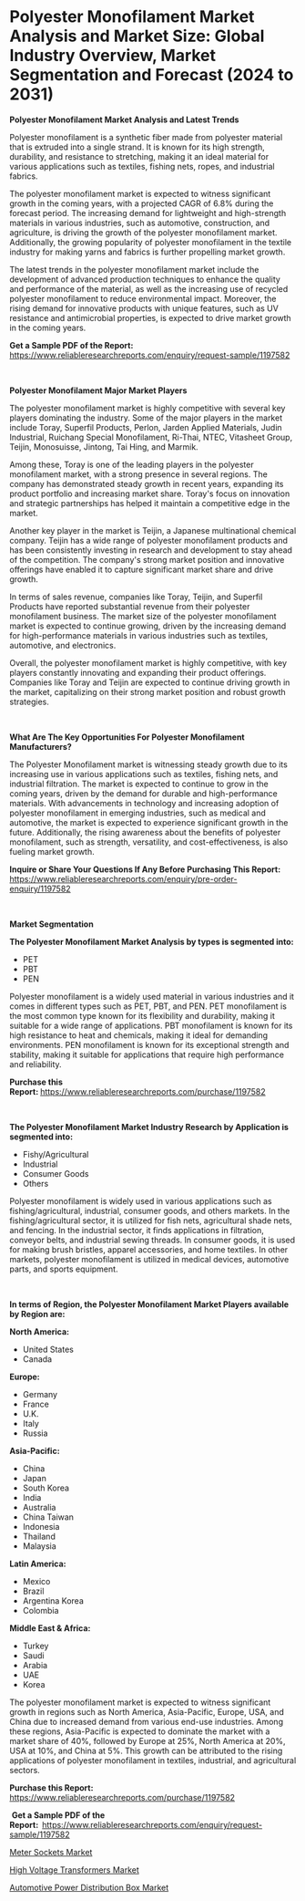 <p><h1>Polyester Monofilament Market Analysis and Market Size: Global Industry Overview, Market Segmentation and Forecast (2024 to 2031)</h1></p><p><strong>Polyester Monofilament Market Analysis and Latest Trends</strong></p>
<p><p>Polyester monofilament is a synthetic fiber made from polyester material that is extruded into a single strand. It is known for its high strength, durability, and resistance to stretching, making it an ideal material for various applications such as textiles, fishing nets, ropes, and industrial fabrics.</p><p>The polyester monofilament market is expected to witness significant growth in the coming years, with a projected CAGR of 6.8% during the forecast period. The increasing demand for lightweight and high-strength materials in various industries, such as automotive, construction, and agriculture, is driving the growth of the polyester monofilament market. Additionally, the growing popularity of polyester monofilament in the textile industry for making yarns and fabrics is further propelling market growth.</p><p>The latest trends in the polyester monofilament market include the development of advanced production techniques to enhance the quality and performance of the material, as well as the increasing use of recycled polyester monofilament to reduce environmental impact. Moreover, the rising demand for innovative products with unique features, such as UV resistance and antimicrobial properties, is expected to drive market growth in the coming years.</p></p>
<p><strong>Get a Sample PDF of the Report:&nbsp;</strong> <a href="https://www.reliableresearchreports.com/enquiry/request-sample/1197582">https://www.reliableresearchreports.com/enquiry/request-sample/1197582</a></p>
<p>&nbsp;</p>
<p><strong>Polyester Monofilament Major Market Players</strong></p>
<p><p>The polyester monofilament market is highly competitive with several key players dominating the industry. Some of the major players in the market include Toray, Superfil Products, Perlon, Jarden Applied Materials, Judin Industrial, Ruichang Special Monofilament, Ri-Thai, NTEC, Vitasheet Group, Teijin, Monosuisse, Jintong, Tai Hing, and Marmik.</p><p>Among these, Toray is one of the leading players in the polyester monofilament market, with a strong presence in several regions. The company has demonstrated steady growth in recent years, expanding its product portfolio and increasing market share. Toray's focus on innovation and strategic partnerships has helped it maintain a competitive edge in the market.</p><p>Another key player in the market is Teijin, a Japanese multinational chemical company. Teijin has a wide range of polyester monofilament products and has been consistently investing in research and development to stay ahead of the competition. The company's strong market position and innovative offerings have enabled it to capture significant market share and drive growth.</p><p>In terms of sales revenue, companies like Toray, Teijin, and Superfil Products have reported substantial revenue from their polyester monofilament business. The market size of the polyester monofilament market is expected to continue growing, driven by the increasing demand for high-performance materials in various industries such as textiles, automotive, and electronics.</p><p>Overall, the polyester monofilament market is highly competitive, with key players constantly innovating and expanding their product offerings. Companies like Toray and Teijin are expected to continue driving growth in the market, capitalizing on their strong market position and robust growth strategies.</p></p>
<p>&nbsp;</p>
<p><strong>What Are The Key Opportunities For Polyester Monofilament Manufacturers?</strong></p>
<p><p>The Polyester Monofilament market is witnessing steady growth due to its increasing use in various applications such as textiles, fishing nets, and industrial filtration. The market is expected to continue to grow in the coming years, driven by the demand for durable and high-performance materials. With advancements in technology and increasing adoption of polyester monofilament in emerging industries, such as medical and automotive, the market is expected to experience significant growth in the future. Additionally, the rising awareness about the benefits of polyester monofilament, such as strength, versatility, and cost-effectiveness, is also fueling market growth.</p></p>
<p><strong>Inquire or Share Your Questions If Any Before Purchasing This Report:</strong> <a href="https://www.reliableresearchreports.com/enquiry/pre-order-enquiry/1197582">https://www.reliableresearchreports.com/enquiry/pre-order-enquiry/1197582</a></p>
<p>&nbsp;</p>
<p><strong>Market Segmentation</strong></p>
<p><strong>The Polyester Monofilament Market Analysis by types is segmented into:</strong></p>
<p><ul><li>PET</li><li>PBT</li><li>PEN</li></ul></p>
<p><p>Polyester monofilament is a widely used material in various industries and it comes in different types such as PET, PBT, and PEN. PET monofilament is the most common type known for its flexibility and durability, making it suitable for a wide range of applications. PBT monofilament is known for its high resistance to heat and chemicals, making it ideal for demanding environments. PEN monofilament is known for its exceptional strength and stability, making it suitable for applications that require high performance and reliability.</p></p>
<p><strong>Purchase this Report:&nbsp;</strong><a href="https://www.reliableresearchreports.com/purchase/1197582">https://www.reliableresearchreports.com/purchase/1197582</a></p>
<p>&nbsp;</p>
<p><strong>The Polyester Monofilament Market Industry Research by Application is segmented into:</strong></p>
<p><ul><li>Fishy/Agricultural</li><li>Industrial</li><li>Consumer Goods</li><li>Others</li></ul></p>
<p><p>Polyester monofilament is widely used in various applications such as fishing/agricultural, industrial, consumer goods, and others markets. In the fishing/agricultural sector, it is utilized for fish nets, agricultural shade nets, and fencing. In the industrial sector, it finds applications in filtration, conveyor belts, and industrial sewing threads. In consumer goods, it is used for making brush bristles, apparel accessories, and home textiles. In other markets, polyester monofilament is utilized in medical devices, automotive parts, and sports equipment.</p></p>
<p>&nbsp;</p>
<p><strong>In terms of Region, the Polyester Monofilament Market Players available by Region are:</strong></p>
<p>
    <p> <strong> North America: </strong>
        <ul>
            <li>United States</li>
            <li>Canada</li>
        </ul>
        </p> 
    <p> <strong> Europe: </strong>
        <ul>
            <li>Germany</li>
            <li>France</li>
            <li>U.K.</li>
            <li>Italy</li>
            <li>Russia</li>
        </ul>
        </p> 
    <p> <strong> Asia-Pacific: </strong>
        <ul>
            <li>China</li>
            <li>Japan</li>
            <li>South Korea</li>
            <li>India</li>
            <li>Australia</li>
            <li>China Taiwan</li>
            <li>Indonesia</li>
            <li>Thailand</li>
            <li>Malaysia</li>
        </ul>
        </p> 
    <p> <strong> Latin America: </strong>
        <ul>
            <li>Mexico</li>
            <li>Brazil</li>
            <li>Argentina Korea</li>
            <li>Colombia</li>
        </ul>
        </p> 
    <p> <strong> Middle East & Africa: </strong>
        <ul>
            <li>Turkey</li>
            <li>Saudi</li>
            <li>Arabia</li>
            <li>UAE</li>
            <li>Korea</li>
        </ul>
    </p>
    </p>
<p><p>The polyester monofilament market is expected to witness significant growth in regions such as North America, Asia-Pacific, Europe, USA, and China due to increased demand from various end-use industries. Among these regions, Asia-Pacific is expected to dominate the market with a market share of 40%, followed by Europe at 25%, North America at 20%, USA at 10%, and China at 5%. This growth can be attributed to the rising applications of polyester monofilament in textiles, industrial, and agricultural sectors.</p></p>
<p><strong>Purchase this Report: </strong><a href="https://www.reliableresearchreports.com/purchase/1197582">https://www.reliableresearchreports.com/purchase/1197582</a></p>
<p>&nbsp;<strong>Get a Sample PDF of the Report:&nbsp;&nbsp;</strong><a href="https://www.reliableresearchreports.com/enquiry/request-sample/1197582">https://www.reliableresearchreports.com/enquiry/request-sample/1197582</a></p>
<p><strong></strong></p>
<p><p><a href="https://view.publitas.com/reportprime-1/meter-sockets-market-analysis-and-market-size-global-industry-overview-market-segmentation-and-forecast-2023-to-2030/">Meter Sockets Market</a></p><p><a href="https://view.publitas.com/reportprime-1/high-voltage-transformers-market-insights-market-players-and-forecast-till-2030/">High Voltage Transformers Market</a></p><p><a href="https://view.publitas.com/reportprime-1/automotive-power-distribution-box-market-research-report-provides-thorough-industry-overview-which-offers-an-in-depth-analysis-of-product-trends-and-new-market-divisions/">Automotive Power Distribution Box Market</a></p></p>